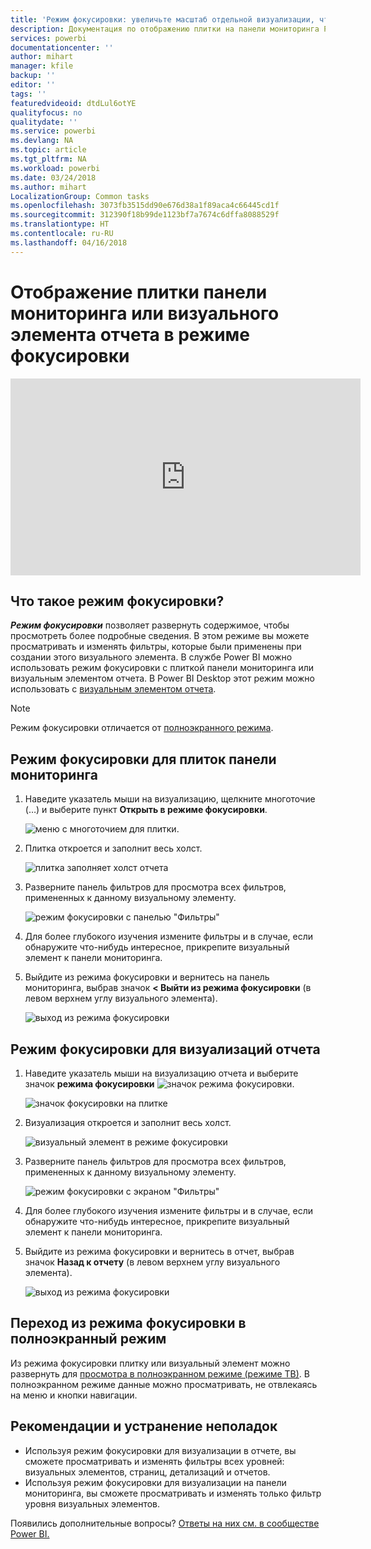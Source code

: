 ```yaml
---
title: 'Режим фокусировки: увеличьте масштаб отдельной визуализации, чтобы увидеть подробные сведения.'
description: Документация по отображению плитки на панели мониторинга Power BI или визуализаций отчетов в режиме фокусировки (во всплывающем окне).
services: powerbi
documentationcenter: ''
author: mihart
manager: kfile
backup: ''
editor: ''
tags: ''
featuredvideoid: dtdLul6otYE
qualityfocus: no
qualitydate: ''
ms.service: powerbi
ms.devlang: NA
ms.topic: article
ms.tgt_pltfrm: NA
ms.workload: powerbi
ms.date: 03/24/2018
ms.author: mihart
LocalizationGroup: Common tasks
ms.openlocfilehash: 3073fb3515dd90e676d38a1f89aca4c66445cd1f
ms.sourcegitcommit: 312390f18b99de1123bf7a7674c6dffa8088529f
ms.translationtype: HT
ms.contentlocale: ru-RU
ms.lasthandoff: 04/16/2018
---
```

# <a name="display-a-dashboard-tile-or-report-visual-in-focus-mode"></a>Отображение плитки панели мониторинга или визуального элемента отчета в режиме фокусировки

<iframe width="560" height="315" src="https://www.youtube.com/embed/dtdLul6otYE" frameborder="0" allowfullscreen></iframe>


## <a name="what-is-focus-mode"></a>Что такое режим фокусировки?

***Режим фокусировки*** позволяет развернуть содержимое, чтобы просмотреть более подробные сведения.  В этом режиме вы можете просматривать и изменять фильтры, которые были применены при создании этого визуального элемента.  В службе Power BI можно использовать режим фокусировки с плиткой панели мониторинга или визуальным элементом отчета. В Power BI Desktop этот режим можно использовать с [визуальным элементом отчета](desktop-report-view.md).

> [!NOTE]
> Режим фокусировки отличается от [полноэкранного режима](service-fullscreen-mode.md).
> 


## <a name="focus-mode-for-dashboard-tiles"></a>Режим фокусировки для плиток панели мониторинга

1. Наведите указатель мыши на визуализацию, щелкните многоточие (…) и выберите пункт **Открыть в режиме фокусировки**. 

    ![меню с многоточием для плитки](media/service-focus-mode/power-bi-dashboard-focus-mode.png).

2. Плитка откроется и заполнит весь холст. 

   ![плитка заполняет холст отчета](media/service-focus-mode/power-bi-tile-focus.png)

3. Разверните панель фильтров для просмотра всех фильтров, примененных к данному визуальному элементу.
   
   ![режим фокусировки с панелью "Фильтры"](media/service-focus-mode/power-bi-focus-filters.png)

4. Для более глубокого изучения измените фильтры и в случае, если обнаружите что-нибудь интересное, прикрепите визуальный элемент к панели мониторинга.

5. Выйдите из режима фокусировки и вернитесь на панель мониторинга, выбрав значок **< Выйти из режима фокусировки** (в левом верхнем углу визуального элемента).
   
    ![выход из режима фокусировки](media/service-focus-mode/power-bi-tile-exit-focus.png)    


## <a name="focus-mode-for-report-visualizations"></a>Режим фокусировки для визуализаций отчета

1. Наведите указатель мыши на визуализацию отчета и выберите значок **режима фокусировки** ![значок режима фокусировки](media/service-focus-mode/pbi_popout.jpg).  
   
   ![значок фокусировки на плитке](media/service-focus-mode/power-bi-hover-focus.png)
2. Визуализация откроется и заполнит весь холст. 

   ![визуальный элемент в режиме фокусировки](media/service-focus-mode/power-bi-display-focus-newer2.png)
3. Разверните панель фильтров для просмотра всех фильтров, примененных к данному визуальному элементу.
   
   ![режим фокусировки с экраном "Фильтры"](media/service-focus-mode/power-bi-display-focus-filters.png)
4. Для более глубокого изучения измените фильтры и в случае, если обнаружите что-нибудь интересное, прикрепите визуальный элемент к панели мониторинга.   
5. Выйдите из режима фокусировки и вернитесь в отчет, выбрав значок **Назад к отчету** (в левом верхнем углу визуального элемента). 
   
    ![выход из режима фокусировки](media/service-focus-mode/power-bi-exit-focus-report.png)  

## <a name="go-from-focus-mode-to-full-screen-mode"></a>Переход из режима фокусировки в полноэкранный режим
Из режима фокусировки плитку или визуальный элемент можно развернуть для [просмотра в полноэкранном режиме (режиме ТВ)](service-fullscreen-mode.md). В полноэкранном режиме данные можно просматривать, не отвлекаясь на меню и кнопки навигации.

## <a name="considerations-and-troubleshooting"></a>Рекомендации и устранение неполадок
* Используя режим фокусировки для визуализации в отчете, вы сможете просматривать и изменять фильтры всех уровней: визуальных элементов, страниц, детализаций и отчетов.    
* Используя режим фокусировки для визуализации на панели мониторинга, вы сможете просматривать и изменять только фильтр уровня визуальных элементов.

Появились дополнительные вопросы? [Ответы на них см. в сообществе Power BI.](http://community.powerbi.com/)

